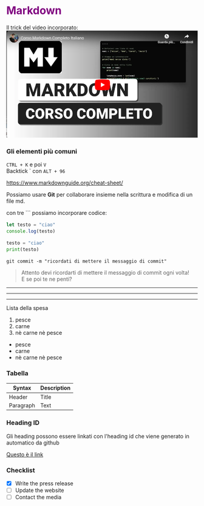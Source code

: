 <h1 style='color: purple;'>
    Markdown
</h1>

Il trick del video incorporato:
[![video preview](image.png)](https://www.youtube.com/watch?v=jz0WfxLXth8)

### Gli elementi più comuni
`CTRL + K` e poi `V`  
Backtick \` con `ALT + 96`

https://www.markdownguide.org/cheat-sheet/

Possiamo usare **Git** per collaborare insieme nella scrittura e modifica di un file md.


con tre \`\`\` possiamo incorporare codice:

```js
let testo = "ciao"
console.log(testo)
```

```py
testo = "ciao"
print(testo)
```

```shell
git commit -m "ricordati di mettere il messaggio di commit"
```

> Attento devi ricordarti di mettere il messaggio di commit ogni volta!  
> E se poi te ne penti?
---
---
---

Lista della spesa
1. pesce
1. carne
1. nè carne nè pesce

- pesce
- carne
- nè carne nè pesce

### Tabella

| Syntax | Description |
| ----------- | ----------- |
| Header | Title |
| Paragraph | Text |

 

### Heading ID
Gli heading possono essere linkati con l'heading id che viene generato in automatico da github

[Questo è il link](#Heading-ID)  


### Checklist

- [x] Write the press release
- [ ] Update the website
- [ ] Contact the media